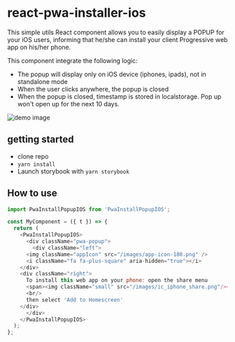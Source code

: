 # react-pwa-installer-ios

This simple utils React component allows you to easily display a POPUP for your iOS users, informing that he/she can install your client Progressive web app on his/her phone.

This component integrate the following logic:
- The popup will display only on iOS device (iphones, ipads), not in standalone mode
- When the user clicks anywhere, the popup is closed
- When the popup is closed, timestamp is stored in localstorage. Pop up won't open up for the next 10 days.

![demo image](https://github.com/guillaumegustin/react-pwa-installer-ios/blob/master/screen_demo.png)

## getting started
- clone repo
- `yarn install`
- Launch storybook with `yarn storybook`

## How to use
```js
import PwaInstallPopupIOS from 'PwaInstallPopupIOS';

const MyComponent = ({ t }) => {
  return (
    <PwaInstallPopupIOS>
      <div className="pwa-popup">
        <div className="left">
	  <img className="appIcon" src="/images/app-icon-180.png" />
	  <i className="fa fa-plus-square" aria-hidden="true"></i>
	</div>
	<div className="right">
	  To install this web app on your phone: open the share menu
	  <span><img className="small" src="/images/ic_iphone_share.png"/></span>
	  <br/>
	  then select 'Add to Homescreen'
	</div>
      </div>
    </PwaInstallPopupIOS>
  );
};
```
